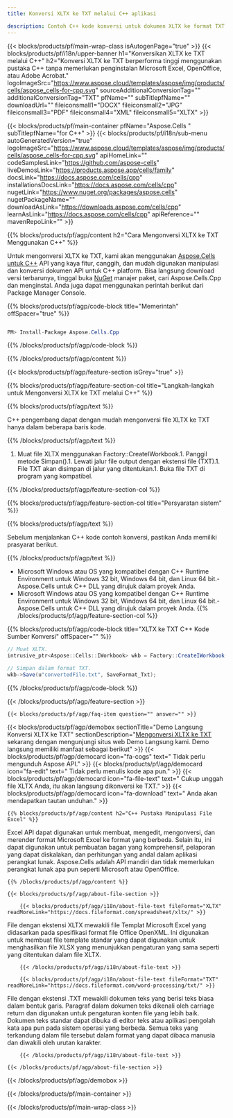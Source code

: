 ```yaml
---
title: Konversi XLTX ke TXT melalui C++ aplikasi 

description: Contoh C++ kode konversi untuk dokumen XLTX ke format TXT. Pemrogram dapat menggunakan kode sumber ini untuk konversi batch XLTX ke TXT dalam C++ Aplikasi apa pun.
---
```

{{< blocks/products/pf/main-wrap-class isAutogenPage="true" >}}
{{< blocks/products/pf/i18n/upper-banner h1="Konversikan XLTX ke TXT melalui C++" h2="Konversi XLTX ke TXT berperforma tinggi menggunakan pustaka C++ tanpa memerlukan penginstalan Microsoft Excel, OpenOffice, atau Adobe Acrobat." logoImageSrc="https://www.aspose.cloud/templates/aspose/img/products/cells/aspose_cells-for-cpp.svg" sourceAdditionalConversionTag="" additionalConversionTag="TXT" pfName="" subTitlepfName="" downloadUrl="" fileiconsmall1="DOCX" fileiconsmall2="JPG" fileiconsmall3="PDF" fileiconsmall4="XML" fileiconsmall5="XLTX" >}}

{{< blocks/products/pf/main-container pfName="Aspose.Cells " subTitlepfName="for C++" >}}
{{< blocks/products/pf/i18n/sub-menu autoGeneratedVersion="true" logoImageSrc="https://www.aspose.cloud/templates/aspose/img/products/cells/aspose_cells-for-cpp.svg" apiHomeLink="" codeSamplesLink="https://github.com/aspose-cells" liveDemosLink="https://products.aspose.app/cells/family" docsLink="https://docs.aspose.com/cells/cpp" installationsDocsLink="https://docs.aspose.com/cells/cpp" nugetLink="https://www.nuget.org/packages/aspose.cells" nugetPackageName="" downloadAsLink="https://downloads.aspose.com/cells/cpp" learnAsLink="https://docs.aspose.com/cells/cpp" apiReference="" mavenRepoLink="" >}}

{{% blocks/products/pf/agp/content h2="Cara Mengonversi XLTX ke TXT Menggunakan C++" %}}

 Untuk mengonversi XLTX ke TXT, kami akan menggunakan
 [Aspose.Cells untuk C++](https://products.aspose.com/cells/cpp) 
 API yang kaya fitur, canggih, dan mudah digunakan manipulasi dan konversi dokumen API untuk C++ platform. Bisa langsung download versi terbarunya, tinggal buka
 [NuGet](https://www.nuget.org/packages/aspose.cells) 
 manajer paket, cari
 Aspose.Cells.Cpp 
 dan menginstal. Anda juga dapat menggunakan perintah berikut dari Package Manager Console.

{{% blocks/products/pf/agp/code-block title="Memerintah" offSpacer="true" %}}

```cs

PM> Install-Package Aspose.Cells.Cpp


```

{{% /blocks/products/pf/agp/code-block %}}

{{% /blocks/products/pf/agp/content %}}

{{< blocks/products/pf/agp/feature-section isGrey="true" >}}

{{% blocks/products/pf/agp/feature-section-col title="Langkah-langkah untuk Mengonversi XLTX ke TXT melalui C++" %}}

{{% blocks/products/pf/agp/text %}}

 C++ pengembang dapat dengan mudah mengonversi file XLTX ke TXT hanya dalam beberapa baris kode.

{{% /blocks/products/pf/agp/text %}}

1. Muat file XLTX menggunakan Factory::CreateIWorkbook.1. Panggil metode Simpan().1. Lewati jalur file output dengan ekstensi file (TXT).1. File TXT akan disimpan di jalur yang ditentukan.1. Buka file TXT di program yang kompatibel.

{{% /blocks/products/pf/agp/feature-section-col %}}

{{% blocks/products/pf/agp/feature-section-col title="Persyaratan sistem" %}}

{{% blocks/products/pf/agp/text %}}

 Sebelum menjalankan C++ kode contoh konversi, pastikan Anda memiliki prasyarat berikut.

{{% /blocks/products/pf/agp/text %}}

- Microsoft Windows atau OS yang kompatibel dengan C++ Runtime Environment untuk Windows 32 bit, Windows 64 bit, dan Linux 64 bit.- Aspose.Cells untuk C++ DLL yang dirujuk dalam proyek Anda.
- Microsoft Windows atau OS yang kompatibel dengan C++ Runtime Environment untuk Windows 32 bit, Windows 64 bit, dan Linux 64 bit.- Aspose.Cells untuk C++ DLL yang dirujuk dalam proyek Anda.
{{% /blocks/products/pf/agp/feature-section-col %}}

{{% blocks/products/pf/agp/code-block title="XLTX ke TXT C++ Kode Sumber Konversi" offSpacer="" %}}

```cs
// Muat XLTX.
intrusive_ptr<Aspose::Cells::IWorkbook> wkb = Factory::CreateIWorkbook(u"sourceFile.xltx");

// Simpan dalam format TXT.
wkb->Save(u"convertedFile.txt", SaveFormat_Txt);


```

{{% /blocks/products/pf/agp/code-block %}}

{{< /blocks/products/pf/agp/feature-section >}}

    {{< blocks/products/pf/agp/faq-item question="" answer="" >}}
 

<!-- aboutfile Starts -->

{{< blocks/products/pf/agp/demobox sectionTitle="Demo Langsung Konversi XLTX ke TXT" sectionDescription="[Mengonversi XLTX ke TXT](https://products.aspose.app/cells/conversion/xltx-to-txt) sekarang dengan mengunjungi situs web Demo Langsung kami. Demo langsung memiliki manfaat sebagai berikut" >}}
        {{< blocks/products/pf/agp/democard icon="fa-cogs" text=" Tidak perlu mengunduh Aspose API." >}}
        {{< blocks/products/pf/agp/democard icon="fa-edit" text=" Tidak perlu menulis kode apa pun." >}}
        {{< blocks/products/pf/agp/democard icon="fa-file-text" text=" Cukup unggah file XLTX Anda, itu akan langsung dikonversi ke TXT." >}}
        {{< blocks/products/pf/agp/democard icon="fa-download" text=" Anda akan mendapatkan tautan unduhan." >}}

    {{% blocks/products/pf/agp/content h2="C++ Pustaka Manipulasi File Excel" %}}

 Excel API dapat digunakan untuk membuat, mengedit, mengonversi, dan merender format Microsoft Excel ke format yang berbeda. Selain itu, ini dapat digunakan untuk pembuatan bagan yang komprehensif, pelaporan yang dapat diskalakan, dan perhitungan yang andal dalam aplikasi perangkat lunak. Aspose.Cells adalah API mandiri dan tidak memerlukan perangkat lunak apa pun seperti Microsoft atau OpenOffice.  



    {{% /blocks/products/pf/agp/content %}}

    {{< blocks/products/pf/agp/about-file-section >}}

        {{< blocks/products/pf/agp/i18n/about-file-text fileFormat="XLTX" readMoreLink="https://docs.fileformat.com/spreadsheet/xltx/" >}}

File dengan ekstensi XLTX mewakili file Templat Microsoft Excel yang didasarkan pada spesifikasi format file Office OpenXML. Ini digunakan untuk membuat file template standar yang dapat digunakan untuk menghasilkan file XLSX yang menunjukkan pengaturan yang sama seperti yang ditentukan dalam file XLTX.

        {{< /blocks/products/pf/agp/i18n/about-file-text >}}

        {{< blocks/products/pf/agp/i18n/about-file-text fileFormat="TXT" readMoreLink="https://docs.fileformat.com/word-processing/txt/" >}}

File dengan ekstensi .TXT mewakili dokumen teks yang berisi teks biasa dalam bentuk garis. Paragraf dalam dokumen teks dikenali oleh carriage return dan digunakan untuk pengaturan konten file yang lebih baik. Dokumen teks standar dapat dibuka di editor teks atau aplikasi pengolah kata apa pun pada sistem operasi yang berbeda. Semua teks yang terkandung dalam file tersebut dalam format yang dapat dibaca manusia dan diwakili oleh urutan karakter.

        {{< /blocks/products/pf/agp/i18n/about-file-text >}}

    {{< /blocks/products/pf/agp/about-file-section >}}

{{< /blocks/products/pf/agp/demobox >}}

<!-- aboutfile Ends -->



{{< /blocks/products/pf/main-container >}}
    
{{< /blocks/products/pf/main-wrap-class >}}

